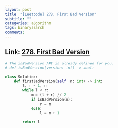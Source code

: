 ```yaml
---
layout: post
title: "[Leetcode] 278. First Bad Version"
subtitle: ""
categories: algorithm
tags: binarysearch
comments:
---
```


## Link: [278. First Bad Version](https://leetcode.com/problems/first-bad-version/description/)

```py
# The isBadVersion API is already defined for you.
# def isBadVersion(version: int) -> bool:

class Solution:
    def firstBadVersion(self, n: int) -> int:
        l, r = 1, n
        while l < r:
            m = (l + r) // 2
            if isBadVersion(m):
                r = m
            else:
                l = m + 1

        return l
```
